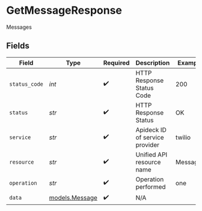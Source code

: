 # GetMessageResponse

Messages


## Fields

| Field                                  | Type                                   | Required                               | Description                            | Example                                |
| -------------------------------------- | -------------------------------------- | -------------------------------------- | -------------------------------------- | -------------------------------------- |
| `status_code`                          | *int*                                  | :heavy_check_mark:                     | HTTP Response Status Code              | 200                                    |
| `status`                               | *str*                                  | :heavy_check_mark:                     | HTTP Response Status                   | OK                                     |
| `service`                              | *str*                                  | :heavy_check_mark:                     | Apideck ID of service provider         | twilio                                 |
| `resource`                             | *str*                                  | :heavy_check_mark:                     | Unified API resource name              | Messages                               |
| `operation`                            | *str*                                  | :heavy_check_mark:                     | Operation performed                    | one                                    |
| `data`                                 | [models.Message](../models/message.md) | :heavy_check_mark:                     | N/A                                    |                                        |